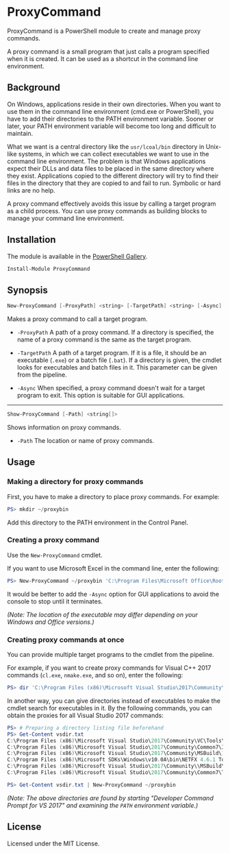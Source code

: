 # ProxyCommand

ProxyCommand is a PowerShell module to create and manage proxy commands.

A proxy command is a small program that just calls a program specified when it is created. It can be used as a shortcut in the command line environment.

## Background

On Windows, applications reside in their own directories. When you want to use them in the command line environment (cmd.exe or PowerShell), you have to add their directories to the PATH environment variable. Sooner or later, your PATH environment variable will become too long and difficult to maintain.

What we want is a central directory like the `usr/lcoal/bin` directory in Unix-like systems, in which we can collect executables we want to use in the command line environment. The problem is that Windows applications expect their DLLs and data files to be placed in the same directory where they exist. Applications copied to the different directory will try to find their files in the directory that they are copied to and fail to run. Symbolic or hard links are no help.

A proxy command effectively avoids this issue by calling a target program as a child process. You can use proxy commands as building blocks to manage your command line environment.

## Installation

The module is available in the [PowerShell Gallery](https://www.powershellgallery.com/packages/ProxyCommand).

```PowerShell
Install-Module ProxyCommand
```

## Synopsis

```PowerShell
New-ProxyCommand [-ProxyPath] <string> [-TargetPath] <string> [-Async]
```

Makes a proxy command to call a target program.

- `-ProxyPath` A path of a proxy command. If a directory is specified, the name of a proxy command is the same as the target program.

- `-TargetPath` A path of a target program. If it is a file, it should be an executable (`.exe`) or a batch file (`.bat`). If a directory is given, the cmdlet looks for executables and batch files in it. This parameter can be given from the pipeline.

- `-Async` When specified, a proxy command doesn't wait for a target program to exit. This option is suitable for GUI applications.

-----

```PowerShell
Show-ProxyCommand [-Path] <string[]>
```
Shows information on proxy commands.

- `-Path` The location or name of proxy commands.

## Usage

### Making a directory for proxy commands

First, you have to make a directory to place proxy commands. For example:

```PowerShell
PS> mkdir ~/proxybin
```

Add this directory to the PATH environment in the Control Panel.

### Creating a proxy command

Use the `New-ProxyCommand` cmdlet.

If you want to use Microsoft Excel in the command line, enter the following:

```PowerShell
PS> New-ProxyCommand ~/proxybin 'C:\Program Files\Microsoft Office\Root\Office16\EXCEL.EXE' -Async
```

It would be better to add the `-Async` option for GUI applications to avoid the console to stop until it terminates.

*(Note: The location of the executable may differ depending on your Windows and Office versions.)*

### Creating proxy commands at once

You can provide multiple target programs to the cmdlet from the pipeline.

For example, if you want to create proxy commands for Visual C++ 2017 commands (`cl.exe`, `nmake.exe`, and so on), enter the following:

```PowerShell
PS> dir 'C:\Program Files (x86)\Microsoft Visual Studio\2017\Community\VC\Tools\MSVC\14.14.26428\bin\Hostx64\x64\*.exe' | New-ProxyCommand ~/proxybin
```

In another way, you can give directories instead of executables to make the cmdlet search for executables in it. By the following commands, you can obtain the proxies for all Visual Studio 2017 commands:

```PowerShell
PS> # Preparing a directory listing file beforehand
PS> Get-Content vsdir.txt
C:\Program Files (x86)\Microsoft Visual Studio\2017\Community\VC\Tools\MSVC\14.14.26428\bin\HostX64\x64
C:\Program Files (x86)\Microsoft Visual Studio\2017\Community\Common7\IDE\VC\VCPackages
C:\Program Files (x86)\Microsoft Visual Studio\2017\Community\MSBuild\15.0\bin\Roslyn
C:\Program Files (x86)\Microsoft SDKs\Windows\v10.0A\bin\NETFX 4.6.1 Tools\x64\
C:\Program Files (x86)\Microsoft Visual Studio\2017\Community\\MSBuild\15.0\bin
C:\Program Files (x86)\Microsoft Visual Studio\2017\Community\Common7\Tools\

PS> Get-Content vsdir.txt | New-ProxyCommand ~/proxybin
```

*(Note: The above directories are found by starting "Developer Command Prompt for VS 2017" and examining the `PATH`  environment variable.)*

## License

Licensed under the MIT License.
